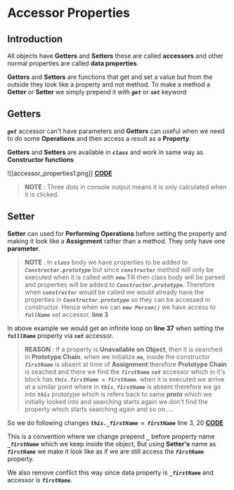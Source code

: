 # **Accessor Properties**

## **Introduction**

All objects have **Getters** and **Setters** these are called **accessors** and other normal properties are called **data properties**.

**Getters** and **Setters** are functions that get and set a value but from the outside they look like a property and not method. To make a method a **Getter** or **Setter** we simply prepend it with ***`get`*** or ***`set`*** keyword

## **Getters**

***`get`*** accessor can't have parameters and **Getters** can  useful when we need to do some **Operations** and then access a result as a **Property**.

**Getters** and **Setters** are available in ***`class`*** and work in same way as **Constructor functions**

![[accessor_properties1.png]]
[**CODE**](https://codesandbox.io/s/lively-leaf-6fs97g?file=/src/OOP/Accessor_properties/example1.js)

> **NOTE** : Three dots in console output means it is only calculated when it is clicked.

## **Setter**

**Setter** can used for **Performing Operations** before setting the property and making it look like a **Assignment** rather than a method. They only have one **parameter**.

> **NOTE** : In ***`class`*** body we have properties to be added to ***`Constructor.prototype`*** but since ***`constructor`*** method will only be executed when it is called with ***`new`***.Till then class body will be parsed and properties will be added to ***`Constructor.prototype`***. Therefore when ***`constructor`*** would be called we would already have the properties in ***`Constructor.prototype`*** so they can be accessed in constructor.
> Hence when we can ***`new Person()`***  we have access to ***`fullName`*** set accessor. **line 3**

In above example we would get an infinite loop on **line 37** when setting the ***`fulllName`*** property via ***`set`*** accessor.

>**REASON** :  If a property is **Unavailable on Object**, then it is searched in **Prototype Chain**.
   when we initialize ***`me`***, inside the constructor ***`firstName`*** is absent at time of **Assignment** therefore **Prototype Chain** is seached and there we find the ***`firstName`*** ***`set`*** accessor which in it's block has ***`this.firstName = firstName`***.
   when it is executed we arrive at a similar point where in ***`this`***, ***`firstName`*** is absent therefore we go into ***`this`*** prototype which is refers back to same ***__proto__*** which we initially looked into and searching starts again we don't find the property which starts searching again and so on.....

So we do following changes
***`this._firstName = firstName`***  line 3, 20   [**CODE**](https://codesandbox.io/s/lively-leaf-6fs97g?file=/src/OOP/Accessor_properties/example2.js)

This is a convention where we change prepend ***`_`*** before property name ***`_firstName`*** which we keep inside the object, But using **Setter's** name as ***`firstName`*** we make it look like as if we are still access the ***`firstName`*** property.

We also remove conflict this way since data property is ***`_firstName`*** and accessor is ***`firstName`***.
